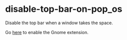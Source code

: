 # disable-top-bar-on-pop_os
Disable the top bar when a window takes the space.

Go [here](https://extensions.gnome.org/extension/545/hide-top-bar/) to enable the Gnome extension.

